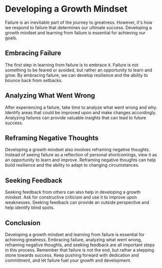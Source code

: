 Developing a Growth Mindset
=============================================================

Failure is an inevitable part of the journey to greatness. However, it's how we respond to failure that determines our ultimate success. Developing a growth mindset and learning from failure is essential for achieving our goals.

Embracing Failure
-----------------

The first step in learning from failure is to embrace it. Failure is not something to be feared or avoided, but rather an opportunity to learn and grow. By embracing failure, we can develop resilience and the ability to bounce back from setbacks.

Analyzing What Went Wrong
-------------------------

After experiencing a failure, take time to analyze what went wrong and why. Identify areas that could be improved upon and make changes accordingly. Analyzing failures can provide valuable insights that can lead to future success.

Reframing Negative Thoughts
---------------------------

Developing a growth mindset also involves reframing negative thoughts. Instead of seeing failure as a reflection of personal shortcomings, view it as an opportunity to learn and improve. Reframing negative thoughts can help build resilience and the ability to adapt to changing circumstances.

Seeking Feedback
----------------

Seeking feedback from others can also help in developing a growth mindset. Ask for constructive criticism and use it to improve upon weaknesses. Seeking feedback can provide an outside perspective and help identify blind spots.

Conclusion
----------

Developing a growth mindset and learning from failure is essential for achieving greatness. Embracing failure, analyzing what went wrong, reframing negative thoughts, and seeking feedback are all important steps in this process. Remember that failure is not the end, but rather a stepping stone towards success. Keep pushing forward with dedication and commitment, and let failure fuel your growth and development.
